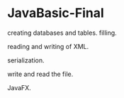 # JavaBasic-Final

creating databases and tables. filling.

reading and writing of XML.

serialization.

write and read the file.

JavaFX. 
